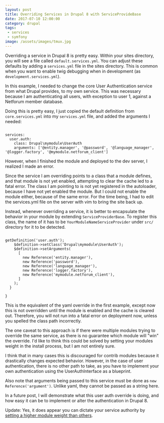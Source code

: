 ```yaml
---
layout: post
title: Overriding Services in Drupal 8 with ServiceProvideBase
date: 2017-07-10 12:00:00
category: drupal
tags:
 - services
 - symfony
image: /assets/images/tmux.jpg
---
```


Overriding a service in Drupal 8 is pretty easy. Within your sites directory, you will see a file called `default.services.yml`. You can adjust these defaults by adding a `services.yml` file in the sites directory. This is common when you want to enable twig debugging when in development (as `development.services.yml`).

In this example, I needed to change the core User Authentication service from what Drupal provides, to my own service. This was necessary because I am authenticating all users, with exception to user 1, against a Netforum member database.

Doing this is pretty easy, I just copied the default definition from `core.services.yml` into my `services.yml` file, and added the arguments I needed:

<pre class="language-yaml"><code class="language-yaml">
services:
  user.auth:
    class: Drupal\mymodule\UserAuth
    arguments: ['@entity.manager', '@password', '@language_manager', '@logger.factory', '@mymodule.netforum_client']
</code></pre>

However, when I finished the module and deployed to the dev server, I realized I made an error.

Since the service I am overriding points to a class that a module defines, and that module is not yet enabled, attempting to clear the cache led to a fatal error. The class I am pointing to is not yet registered in the autoloader, because I have not yet enabled the module. But I could not enable the module either, because of the same error. For the time being, I had to edit the services.yml file on the server with vim to bring the site back up.

Instead, whenever overriding a service, it is better to encapsulate the behavior in your module by extending `ServiceProviderBase`. To register this class, the name of it has to be `YourModuleNameServiceProvider` under `src/` directory for it to be detected.

<pre class="language-php"><code class="language-php">
<?php

namespace Drupal\mymodule;

use Drupal\Core\DependencyInjection\ContainerBuilder;
use Drupal\Core\DependencyInjection\ServiceProviderBase;
use Symfony\Component\DependencyInjection\Reference;

/**
 * Class MyModuleServiceProvider.
 *
 * @package Drupal\mymodule
 */
class MyModuleServiceProvider extends ServiceProviderBase {

  /**
   * {@inheritdoc}
   */
  public function alter(ContainerBuilder $container) {
    $definition = $container->getDefinition('user.auth');
    $definition->setClass('Drupal\mymodule\UserAuth');
    $definition->setArguments(
      [
        new Reference('entity.manager'),
        new Reference('password'),
        new Reference('language_manager'),
        new Reference('logger.factory'),
        new Reference('mymodule.netforum_client'),
      ]
    );
  }

}
</code></pre>

This is the equivalent of the yaml override in the first example, except now this is not overridden until the module is enabled and the cache is cleared out. Therefore, you will not run into a fatal error on deployment now, unless you spelled the class path incorrectly.

The one caveat to this approach is if there were multiple modules trying to override the same service, as there is no guarantee which module will "win" the override. I'd like to think this could be solved by setting your modules weight in the install process, but I am not entirely sure.

I think that in many cases this is discouraged for contrib modules because it drastically changes expected behavior. However, in the case of user authentication, there is no other path to take, as you have to implement your own authentication using the UserAuthInterface as a blueprint.

Also note that arguments being passed to this service must be done as `new Reference('argument')`. Unlike yaml, they cannot be passed as a string here.

In a future post, I will demonstrate what this user auth override is doing, and how easy it can be to implement or alter the authentication in Drupal 8.

Update: Yes, it does appear you can dictate your service authority by <a href="https://drupal.stackexchange.com/a/241283/57" target="_blank">setting a higher module weight than others</a>.
